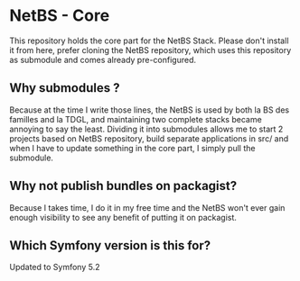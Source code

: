 # NetBS - Core

This repository holds the core part for the NetBS Stack. Please don't install it from here, prefer cloning the
NetBS repository, which uses this repository as submodule and comes already pre-configured.

## Why submodules ?

Because at the time I write those lines, the NetBS is used by both la BS des familles and la TDGL, and maintaining two
complete stacks became annoying to say the least. Dividing it into submodules allows me to start 2 projects based on
NetBS repository, build separate applications in src/ and when I have to update something in the core part, I simply
pull the submodule.

## Why not publish bundles on packagist?
Because I takes time, I do it in my free time and the NetBS won't ever gain enough visibility to see any benefit of
putting it on packagist.

## Which Symfony version is this for?
Updated to Symfony 5.2
